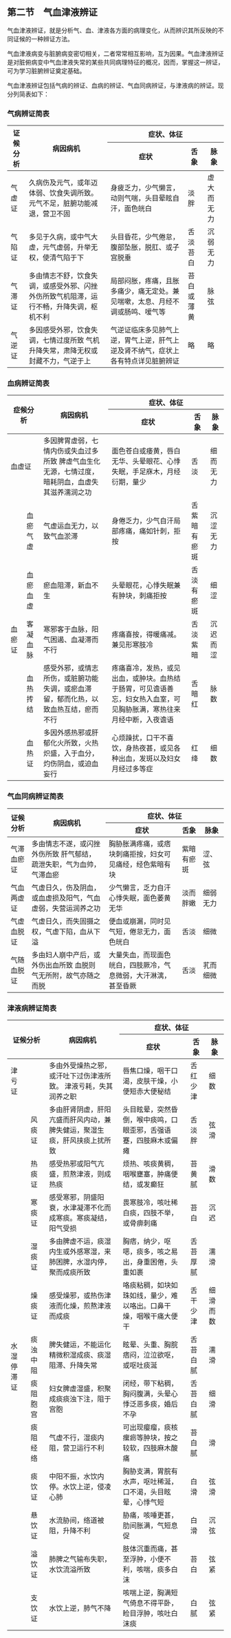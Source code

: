 ## 第二节　气血津液辨证

气血津液辨证，就是分析气、血、津液各方面的病理变化，从而辨识其所反映的不同证候的一种辨证方法。

气血津液病变与脏腑病变密切相关，二者常常相互影响，互为因果。气血津液辨证是对脏俯病变中气血津液失常的某些共同病理特征的概况，因而，掌握这一辨证，可为学习脏腑辨证奠定基础。

气血津液辨证包括气病的辨证、血病的辨证、气血同病辨证，与津液病的辨证。现分列简表如下：

### 气病辨证简表

<table>
<thead>
  <tr>
    <th rowspan="2">证候分析</th>
    <th rowspan="2">病因病机</th>
    <th colspan="3">症状、体征</th>
  </tr>
  <tr>
    <th>症状</th>
    <th>舌象</th>
    <th>脉象</th>
  </tr>
</thead>
<tbody>
  <tr>
    <td>气虚证</td>
    <td>久病伤及元气，或年迈体弱、饮食失调所致。元气不足，脏腑功能减退，营卫不固</td>
    <td>身疲乏力，少气懒言，动则气喘，头目晕眩自汗，面色㿠白</td>
    <td>淡胖</td>
    <td>虚大而无力</td>
  </tr>
  <tr>
    <td>气陷证</td>
    <td>多见于久病，或中气大虚，元气虚弱，升举无权，使清气陷于下</td>
    <td>头目昏花，少气倦怠，腹部坠胀，脱肛、或子宫脱垂</td>
    <td>舌淡苔白</td>
    <td>沉弱无力</td>
  </tr>
  <tr>
    <td>气滞证</td>
    <td>多由情志不舒，饮食失调，或感受外邪、闪挫外伤所致气机阻滞，运行不畅，升降失调，枢机不利</td>
    <td>局部闷胀，疼痛，且胀多痛少，痛无定处。兼见喘嗽，太息、月经不调或肠鸣、嗳气等</td>
    <td>苔白或薄黄</td>
    <td>脉弦</td>
  </tr>
  <tr>
    <td>气逆证</td>
    <td>多因感受外邪，饮食失调，七情过度所致 气机升降失常，肃降无权或封藏不力，气逆于上</td>
    <td>气逆证临床多见肺气上逆，胃气上逆，肝气上逆及肾不纳气，症状上各有特点详见脏腑辨证</td>
    <td>略</td>
    <td>略</td>
  </tr>
</tbody>
</table>

### 血病辨证简表

<table>
<thead>
  <tr>
    <th colspan="2" rowspan="2">症候分析</th>
    <th rowspan="2">病因病机</th>
    <th colspan="3">症状、体征</th>
  </tr>
  <tr>
    <th>症状</th>
    <th>舌象</th>
    <th>脉象</th>
  </tr>
</thead>
<tbody>
  <tr>
    <td colspan="2">血虚证</td>
    <td>多因脾胃虚弱，七情内伤或失血过多所致 脾虚气血生化无源，七情过度，暗耗阴血，血虚失其滋养濡润之功</td>
    <td>面色苍白或痿黄，唇白无华、头晕眼花、心悸失眠，手足庥木，月经衍期，量少</td>
    <td>舌淡</td>
    <td>细而无力</td>
  </tr>
  <tr>
    <td rowspan="5">血瘀证</td>
    <td>血瘀气虚</td>
    <td>气虚运血无力，以致气血淤滞</td>
    <td>身倦乏力，少气自汗局部疼痛，痛如针刺，拒按</td>
    <td>舌紫暗有瘀斑</td>
    <td>沉涩无力</td>
  </tr>
  <tr>
    <td>血瘀血虚</td>
    <td>瘀血阻滞，新血不生</td>
    <td>头晕眼花，心悸失眠兼有肿块，刺痛拒按</td>
    <td>舌淡有瘀斑</td>
    <td>细涩</td>
  </tr>
  <tr>
    <td>客凝血脉</td>
    <td>寒邪客于血脉，阳气困遏、血凝滞而不行</td>
    <td>疼痛喜按，得暖痛减。兼见形寒肢冷</td>
    <td>舌淡紫暗</td>
    <td>沉迟而涩</td>
  </tr>
  <tr>
    <td>血热抟结</td>
    <td>感受外邪，或情志所伤，或脏腑功能失调，或瘀血滞留，郁而化热，以致血热互结，瘀而不行</td>
    <td>疼痛喜冷，发热，或见出血，或肿块。血热结于肠胃，可见谵语善忘，妇女热入血室，可见胸胁胀满，寒热往来月经中断，入夜谵语</td>
    <td>舌暗红</td>
    <td>脉数</td>
  </tr>
  <tr>
    <td>血热证</td>
    <td>多因外感热邪或肝郁化火所致，火热炽盛，入于血分，灼伤阴血，或迫血妄行</td>
    <td>心烦躁扰，口干不喜饮，身热夜甚，或见各种出血，发斑以及妇女月经过多等症</td>
    <td>红绛</td>
    <td>细数</td>
  </tr>
</tbody>
</table>

### 气血同病辨证简表

<table>
<thead>
  <tr>
    <th rowspan="2">证候分析</th>
    <th rowspan="2">病因病机</th>
    <th colspan="3">症状、体征</th>
  </tr>
  <tr>
    <th>症状</th>
    <th>舌象</th>
    <th>脉象</th>
  </tr>
</thead>
<tbody>
  <tr>
    <td>气滞血瘀证</td>
    <td>多由情志不遂，或闪挫外伤所致 肝气郁结，疏泄失职，气为血帅，气滞血瘀</td>
    <td>胸胁胀满疼痛，或痞块刺痛拒按，妇女可见痛经，经色紫暗有块</td>
    <td>紫暗有瘀斑</td>
    <td>涩、弦</td>
  </tr>
  <tr>
    <td>气血两虚证</td>
    <td>气虚日久，伤及阴血，或血虚损及阳气，气血虚弱，失营运润养之功</td>
    <td>少气懒言，乏力自汗心悸失眠，面色萎黄无华</td>
    <td>淡而胖嫩</td>
    <td>细弱无力</td>
  </tr>
  <tr>
    <td>气虚血脱证</td>
    <td>气虚日久，而失固摄之权，气虚下陷，血从下溢</td>
    <td>便血或崩漏，同时见气短，倦怠无力，面色㿠白</td>
    <td>舌淡</td>
    <td>细微</td>
  </tr>
  <tr>
    <td>气随血脱证</td>
    <td>多由妇人崩中产后，或外伤出血所致 血脱则气无所附，故气亦随之而脱</td>
    <td>大量失血，而现面色㿠白，四肢厥冷，气息微弱，大汗淋漓，甚至昏厥</td>
    <td>舌淡</td>
    <td>芤而细微</td>
  </tr>
</tbody>
</table>

### 津液病辨证简表

<table>
<thead>
  <tr>
    <th colspan="2" rowspan="2">证候分析</th>
    <th rowspan="2">病因病机</th>
    <th colspan="3">症状、体征</th>
  </tr>
  <tr>
    <th>症状</th>
    <th>舌象</th>
    <th>脉象</th>
  </tr>
</thead>
<tbody>
  <tr>
    <td>津亏证</td>
    <td></td>
    <td>多由外受燥热之邪，或汗吐下过伤津液所致。 津液亏耗，失其润养之职</td>
    <td>唇焦口燥，咽干口渴，皮肤干燥，小便短赤大便秘结</td>
    <td>舌红少津</td>
    <td>细数</td>
  </tr>
  <tr>
    <td rowspan="12">水湿停滞证</td>
    <td>风痰证</td>
    <td>多由肝肾阴虚，肝阳亢盛而肝风内动，兼脾失健运，聚湿生痰，肝风挟痰上扰所致</td>
    <td>头目眩晕，突然昏倒，喉中痰鸣，口眼歪邪，舌强语蹇，四肢麻木或偏瘫</td>
    <td>舌淡胖</td>
    <td>弦滑</td>
  </tr>
  <tr>
    <td>热痰证</td>
    <td>感受热邪或阳气亢盛，煎熬津液，则成热痰</td>
    <td>烦热、咳痰黄稠，咽喉壅塞，肿痛便结，或发癫狂</td>
    <td>苔黄腻</td>
    <td>滑数</td>
  </tr>
  <tr>
    <td>寒痰证</td>
    <td>感受寒邪，阴盛阳衰，水津凝滞不化而成寒痰。寒痰凝结，阳气受损</td>
    <td>畏寒肢冷，咳吐稀白痰，四肢不举，或骨痹刺痛</td>
    <td>苔白</td>
    <td>沉迟</td>
  </tr>
  <tr>
    <td>湿痰证</td>
    <td>多由脾虚不运，痰湿内生或外感寒湿，来肺困脾，水湿内停，聚而成痰所致</td>
    <td>胸痞，纳少，呕𫫇，痰多，咳之易出，身重困倦，头重如裹</td>
    <td>舌苔厚腻</td>
    <td>濡滑</td>
  </tr>
  <tr>
    <td>燥痰证</td>
    <td>感受燥邪，或热伤津液而化燥，煎熬津液而成痰</td>
    <td>咯痰粘稠，如块如珠如线，量少，难以咯出。口鼻干燥，咽喉干痛大便干</td>
    <td>舌干少津</td>
    <td>细滑而数</td>
  </tr>
  <tr>
    <td>痰浊中阻</td>
    <td>脾失健运，不能运化精微积湿成痰、痰湿阻滞、升降失常</td>
    <td>眩晕、头重、胸脘痞闷，泣泣欲呕，或呕吐痰涎</td>
    <td>舌苔白腻</td>
    <td>濡滑</td>
  </tr>
  <tr>
    <td>痰阻胞宫</td>
    <td>妇女脾虚湿盛，积聚成痰痰浊下注，阻于宫胞</td>
    <td>闭经，带下粘稠，胸闷腹满，头晕心悸泛恶多痰，婚后不孕</td>
    <td>舌苔白腻</td>
    <td>细滑</td>
  </tr>
  <tr>
    <td>痰阻经络</td>
    <td>气虚不行，湿痰内阻，营卫运行不利</td>
    <td>可出现瘿瘤，痰核瘰疬等肿块，按之较软，四肢麻木酸痛</td>
    <td>苔白腻</td>
    <td>滑</td>
  </tr>
  <tr>
    <td>痰饮证</td>
    <td>中阳不振，水饮内停。水饮上逆，侵凌心肺</td>
    <td>胸胁支满，胃脘有水声，呕吐稀涎，口不渴，头目眩晕，心悸气短</td>
    <td>白滑</td>
    <td>弦滑</td>
  </tr>
  <tr>
    <td>悬饮证</td>
    <td>水流胁间，络道被阻，升降不利</td>
    <td>胁痛，咳唾更甚，肋间胀满，气短息促</td>
    <td>白滑</td>
    <td>沉弦</td>
  </tr>
  <tr>
    <td>溢饮证</td>
    <td>肺脾之气输布失职，水饮流溢所致</td>
    <td>肢体沉重而痛，甚至浮肿，小便不利，咳喘，痰多白沫</td>
    <td>苔白</td>
    <td>弦紧</td>
  </tr>
  <tr>
    <td>支饮证</td>
    <td>水饮上逆，肺气不降</td>
    <td>咳喘上逆，胸满短气倚息不得平卧，睑目浮肿，咳吐白沫痰</td>
    <td>白腻</td>
    <td>弦紧</td>
  </tr>
</tbody>
</table>
